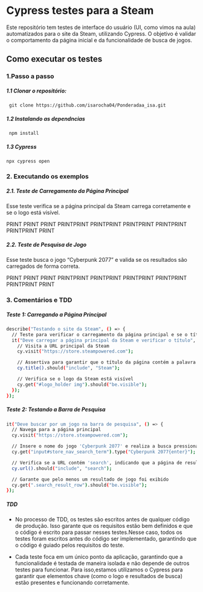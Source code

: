 # Cypress testes para a Steam 

Este repositório tem testes de interface do usuário (UI, como vimos na aula) automatizados para o site da Steam, utilizando Cypress. O objetivo é validar o comportamento da página inicial e da funcionalidade de busca de jogos.

## Como executar os testes


### 1.Passo a passo

##### 1.1 Clonar o repositório:
  
     git clone https://github.com/isarocha04/Ponderadaa_isa.git
  
##### 1.2 Instalando as dependncias 
     
     npm install
     
##### 1.3 Cypress

  
    npx cypress open
    
    
### 2. Executando os exemplos 

##### 2.1. Teste de Carregamento da Página Principal

 Esse teste verifica se a página principal da Steam carrega corretamente e se o logo está visível.

PRINT PRINT PRINT PRINTPRINT PRINTPRINT PRINTPRINT PRINTPRINT PRINTPRINT PRINT 

##### 2.2. Teste de Pesquisa de Jogo
 Esse teste  busca o jogo “Cyberpunk 2077” e valida se os resultados são carregados de forma correta.
 
 PRINT PRINT PRINT PRINTPRINT PRINTPRINT PRINTPRINT PRINTPRINT PRINTPRINT PRINT 

### 3. Comentários e TDD 


##### Teste 1: Carregando a Página Principal

```bash
describe("Testando o site da Steam", () => {
  // Teste para verificar o carregamento da página principal e se o título e logo estão corretos
  it("Deve carregar a página principal da Steam e verificar o título", () => {
    // Visita a URL principal da Steam
    cy.visit("https://store.steampowered.com");

    // Assertiva para garantir que o título da página contém a palavra 'Steam'
    cy.title().should("include", "Steam");

    // Verifica se o logo da Steam está visível
    cy.get("#logo_holder img").should("be.visible");
  });
});
```


##### Teste 2: Testando a Barra de Pesquisa
```bash
it("Deve buscar por um jogo na barra de pesquisa", () => {
  // Navega para a página principal
  cy.visit("https://store.steampowered.com");

  // Insere o nome do jogo 'Cyberpunk 2077' e realiza a busca pressionando {enter}
  cy.get("input#store_nav_search_term").type("Cyberpunk 2077{enter}");

  // Verifica se a URL contém 'search', indicando que a página de resultados de busca foi carregada
  cy.url().should("include", "search");

  // Garante que pelo menos um resultado de jogo foi exibido
  cy.get(".search_result_row").should("be.visible");
});
```

 ##### TDD
 
 - No processo de TDD, os testes são escritos antes de qualquer código de produção. Isso garante que os requisitos estão bem definidos e que o código é escrito para passar nesses testes.Nesse caso, todos os testes foram escritos antes do código ser implementado, garantindo que o código é guiado pelos requisitos do teste.
	
 - Cada teste foca em um único ponto da aplicação, garantindo que a funcionalidade é testada de maneira isolada e não depende de outros testes para funcionar. Para isso,estamos utilizamos o Cypress para garantir que elementos chave (como o logo e resultados de busca) estão presentes e funcionando corretamente.



